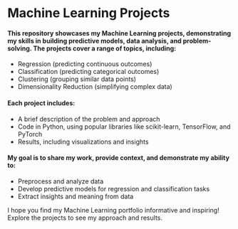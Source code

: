 # Machine Learning Projects

#### This repository showcases my Machine Learning projects, demonstrating my skills in building predictive models, data analysis, and problem-solving. The projects cover a range of topics, including:
* Regression (predicting continuous outcomes)
* Classification (predicting categorical outcomes)
* Clustering (grouping similar data points)
* Dimensionality Reduction (simplifying complex data)

#### Each project includes:
* A brief description of the problem and approach
* Code in Python, using popular libraries like scikit-learn, TensorFlow, and PyTorch
* Results, including visualizations and insights

#### My goal is to share my work, provide context, and demonstrate my ability to:
* Preprocess and analyze data
* Develop predictive models for regression and classification tasks
* Extract insights and meaning from data

I hope you find my Machine Learning portfolio informative and inspiring! Explore the projects to see my approach and results.
